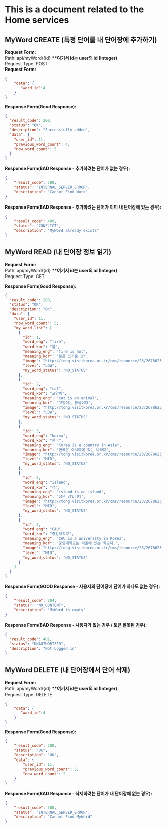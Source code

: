 # This is a document related to the Home services

## MyWord CREATE (특정 단어를 내 단어장에 추가하기)
__Request Form:__   
Path: api/myWord/{id} __**여기서 id는 user의 id (Integer)__   
Request Type: POST   
__Request Form:__
```json
{   
    "data": {
       "word_id":4
    }
}

```
__Response Form(Good Response):__
```json
{
  "result_code": 200,
  "status": "OK",
  "description": "Successfully added",
  "data": {
    "user_id": 11,
    "previous_word_count": 4,
    "now_word_count": 5
  }
}
```
__Response Form(BAD Response - 추가하려는 단어가 없는 경우):__
```json
{
    "result_code": 500,
    "status": "INTERNAL_SERVER_ERROR",
    "description": "Cannot Find Word"
}
```
   
__Response Form(BAD Response - 추가하려는 단어가 이미 내 단어장에 있는 경우):__
```json
{
    "result_code": 409,
    "status": "CONFLICT",
    "description": "MyWord already exists"
}
```
   
## MyWord READ (내 단어장 정보 읽기)
__Request Form:__   
Path: api/myWord/{id} __**여기서 id는 user의 id (Integer)__   
Request Type: GET

__Response Form(Good Response):__
```json
{
  "result_code": 200,
  "status": "OK",
  "description": "OK",
  "data": {
    "user_id": 11,
    "now_word_count": 5,
    "my_word_list": [
      {
        "id": 1,
        "word_eng": "fire",
        "word_kor": "불",
        "meaning_eng": "fire is hot",
        "meaning_kor": "불은 뜨거운 것",
        "image": "http://tong.visitkorea.or.kr/cms/resource/23/2678623_image2_1.jpg",
        "level": "LOW",
        "my_word_status": "NO_STATUS"
      },
      {
        "id": 2,
        "word_eng": "cat",
        "word_kor": "고양이",
        "meaning_eng": "cat is an animal",
        "meaning_kor": "고양이는 동물이다",
        "image": "http://tong.visitkorea.or.kr/cms/resource/23/2678623_image2_1.jpg",
        "level": "LOW",
        "my_word_status": "NO_STATUS"
      },
      {
        "id": 3,
        "word_eng": "korea",
        "word_kor": "한국",
        "meaning_eng": "Korea is a country in Asia",
        "meaning_kor": "한국은 아시아에 있는 나라다",
        "image": "http://tong.visitkorea.or.kr/cms/resource/23/2678623_image2_1.jpg",
        "level": "MID",
        "my_word_status": "NO_STATUS"
      },
      {
        "id": 5,
        "word_eng": "island",
        "word_kor": "섬",
        "meaning_eng": "island is an island",
        "meaning_kor": "섬은 섬입니다",
        "image": "http://tong.visitkorea.or.kr/cms/resource/23/2678623_image2_1.jpg",
        "level": "MID",
        "my_word_status": "NO_STATUS"
      },
      {
        "id": 4,
        "word_eng": "CAU",
        "word_kor": "중앙대학교",
        "meaning_eng": "CAU is a university in Korea",
        "meaning_kor": "중앙대학교는 서울에 있는 학교다.",
        "image": "http://tong.visitkorea.or.kr/cms/resource/23/2678623_image2_1.jpg",
        "level": "MID",
        "my_word_status": "NO_STATUS"
      }
    ]
  }
}
```  
__Response Form(GOOD Response - 사용자의 단어장에 단어가 하나도 없는 경우):__
```json
{
    "result_code": 204,
    "status": "NO_CONTENT",
    "description": "MyWord is empty"
}
```


__Response Form(BAD Response - 사용자가 없는 경우 / 토큰 잘못된 경우):__
```json
{
  "result_code": 401,
  "status": "UNAUTHORIZED",
  "description": "Not Logged in"
}
```

## MyWord DELETE (내 단어장에서 단어 삭제)
__Request Form:__   
Path: api/myWord/{id} __**여기서 id는 user의 id (Integer)__   
Request Type: DELETE
```json
{   
    "data": {
       "word_id":4
    }
}
```
__Response Form(Good Response):__
```json
{
    "result_code": 200,
    "status": "OK",
    "description": "OK",
    "data": {
        "user_id": 11,
        "previous_word_count": 3,
        "now_word_count": 2
    }
}
```

__Response Form(BAD Response - 삭제하려는 단어가 내 단어장에 없는 경우):__
```json
{
    "result_code": 500,
    "status": "INTERNAL_SERVER_ERROR",
    "description": "Cannot Find MyWord"
}
```



